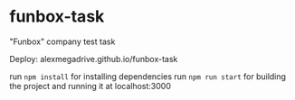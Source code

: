 # funbox-task

"Funbox" company test task

Deploy: alexmegadrive.github.io/funbox-task

run `npm install` for installing dependencies
run `npm run start` for building the project and running it at localhost:3000
